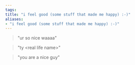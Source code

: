 ```yaml
---
tags: 
title: "i feel good (some stuff that made me happy) :-)"
aliases:
- "i feel good (some stuff that made me happy) :-)"
---
```


> "ur so nice waaaa"

> "ty \<real life name\>"

> "you are a nice guy"